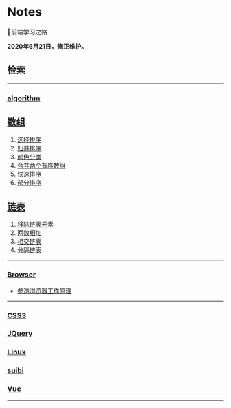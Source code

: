 # Notes
🚀前端学习之路

**2020年6月21日，修正维护。**
## 检索
***
### [algorithm](https://github.com/hzy1257664828/Notes/tree/master/algorithm)
## [数组](algorithm/数组)
1. [选择排序](algorithm/数组/选择排序/README.md)
2. [归并排序](algorithm/数组/归并排序/README.md)
3. [颜色分类](algorithm/数组/颜色分类/README.md)
4. [合并两个有序数组](algorithm/数组/合并两个有序数组/README.md)
5. [快速排序](algorithm/数组/快速排序/README.md)
6. [部分排序](algorithm/数组/部分排序/README.md)

## [链表](algorithm/链表)
1. [移除链表元素](algorithm/链表/移除链表元素/README.md)
2. [两数相加](algorithm/链表/两数相加/README.md)
3. [相交链表](algorithm/链表/相交链表/README.md)
4. [分隔链表](algorithm/链表/分隔链表/README.md)
***
### [Browser](https://github.com/hzy1257664828/Notes/tree/master/Browser)
- [参透浏览器工作原理]()
***
### [CSS3](https://github.com/hzy1257664828/Notes/tree/master/Css3)
### [JQuery](https://github.com/hzy1257664828/Notes/tree/master/JQuery)
### [Linux](https://github.com/hzy1257664828/Notes/tree/master/Linux)
### [suibi](https://github.com/hzy1257664828/Notes/tree/master/suibi)
### [Vue](https://github.com/hzy1257664828/Notes/tree/master/Vue)
***